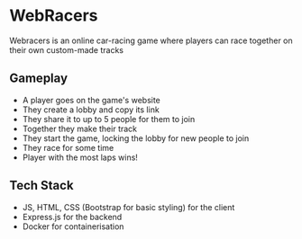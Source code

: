 # WebRacers

Webracers is an online car-racing game where players can race together on their own custom-made tracks

## Gameplay
* A player goes on the game's website
* They create a lobby and copy its link
* They share it to up to 5 people for them to join
* Together they make their track
* They start the game, locking the lobby for new people to join
* They race for some time
* Player with the most laps wins!

## Tech Stack
* JS, HTML, CSS (Bootstrap for basic styling) for the client
* Express.js for the backend
* Docker for containerisation 
